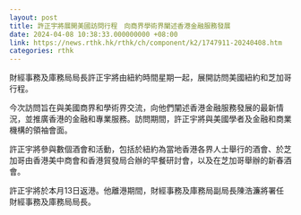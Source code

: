 ```yaml
---
layout: post
title: 許正宇將展開美國訪問行程　向商界學術界闡述香港金融服務發展
date: 2024-04-08 10:38:33.000000000 +08:00
link: https://news.rthk.hk/rthk/ch/component/k2/1747911-20240408.htm
categories: rthk
---
```


財經事務及庫務局局長許正宇將由紐約時間星期一起，展開訪問美國紐約和芝加哥行程。

今次訪問旨在與美國商界和學術界交流，向他們闡述香港金融服務發展的最新情況，並推廣香港的金融和專業服務。訪問期間，許正宇將與美國學者及金融和商業機構的領袖會面。

許正宇將參與數個酒會和活動，包括於紐約為當地香港各界人士舉行的酒會、於芝加哥由香港美中商會和香港貿發局合辦的早餐研討會，以及在芝加哥舉辦的新春酒會。

許正宇將於本月13日返港。他離港期間，財經事務及庫務局副局長陳浩濂將署任財經事務及庫務局局長。
